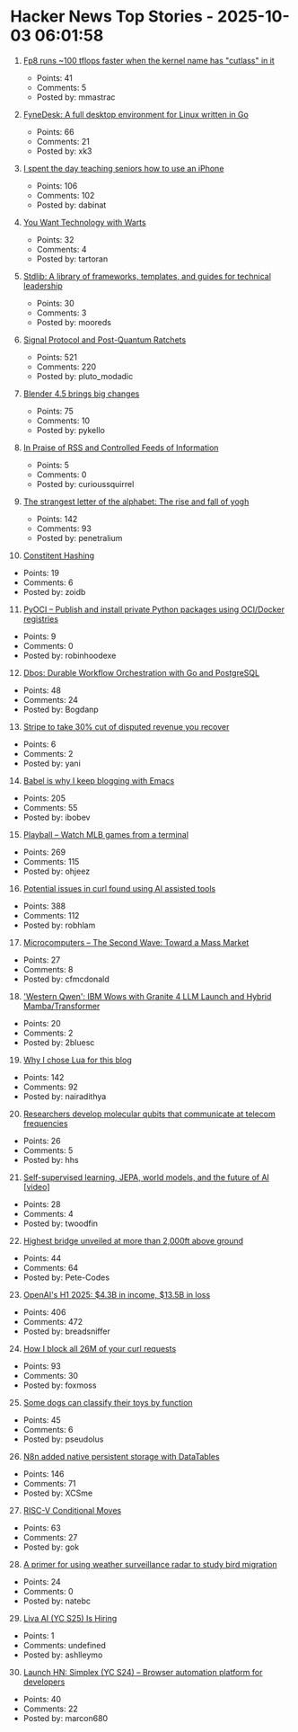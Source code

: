 # Hacker News Top Stories - 2025-10-03 06:01:58

1. [Fp8 runs ~100 tflops faster when the kernel name has "cutlass" in it](https://github.com/triton-lang/triton/pull/7298)
   - Points: 41
   - Comments: 5
   - Posted by: mmastrac

2. [FyneDesk: A full desktop environment for Linux written in Go](https://github.com/FyshOS/fynedesk)
   - Points: 66
   - Comments: 21
   - Posted by: xk3

3. [I spent the day teaching seniors how to use an iPhone](https://forums.macrumors.com/threads/i-spent-the-day-trying-to-teach-seniors-how-to-use-an-iphone-and-it-was-a-nightmare.2468117/)
   - Points: 106
   - Comments: 102
   - Posted by: dabinat

4. [You Want Technology with Warts](https://entropicthoughts.com/you-want-technology-with-warts)
   - Points: 32
   - Comments: 4
   - Posted by: tartoran

5. [Stdlib: A library of frameworks, templates, and guides for technical leadership](https://debuggingleadership.com/stdlib)
   - Points: 30
   - Comments: 3
   - Posted by: mooreds

6. [Signal Protocol and Post-Quantum Ratchets](https://signal.org/blog/spqr/)
   - Points: 521
   - Comments: 220
   - Posted by: pluto_modadic

7. [Blender 4.5 brings big changes](https://lwn.net/Articles/1036262/)
   - Points: 75
   - Comments: 10
   - Posted by: pykello

8. [In Praise of RSS and Controlled Feeds of Information](https://blog.burkert.me/posts/in_praise_of_syndication/)
   - Points: 5
   - Comments: 0
   - Posted by: curioussquirrel

9. [The strangest letter of the alphabet: The rise and fall of yogh](https://www.deadlanguagesociety.com/p/history-of-letter-yogh)
   - Points: 142
   - Comments: 93
   - Posted by: penetralium

10. [Constitent Hashing](https://eli.thegreenplace.net/2025/consistent-hashing/)
   - Points: 19
   - Comments: 6
   - Posted by: zoidb

11. [PyOCI – Publish and install private Python packages using OCI/Docker registries](https://github.com/AllexVeldman/pyoci)
   - Points: 9
   - Comments: 0
   - Posted by: robinhoodexe

12. [Dbos: Durable Workflow Orchestration with Go and PostgreSQL](https://github.com/dbos-inc/dbos-transact-golang)
   - Points: 48
   - Comments: 24
   - Posted by: Bogdanp

13. [Stripe to take 30% cut of disputed revenue you recover](undefined)
   - Points: 6
   - Comments: 2
   - Posted by: yani

14. [Babel is why I keep blogging with Emacs](https://entropicthoughts.com/why-stick-to-emacs-blog)
   - Points: 205
   - Comments: 55
   - Posted by: ibobev

15. [Playball – Watch MLB games from a terminal](https://github.com/paaatrick/playball)
   - Points: 269
   - Comments: 115
   - Posted by: ohjeez

16. [Potential issues in curl found using AI assisted tools](https://mastodon.social/@bagder/115241241075258997)
   - Points: 388
   - Comments: 112
   - Posted by: robhlam

17. [Microcomputers – The Second Wave: Toward a Mass Market](https://technicshistory.com/2025/10/03/microcomputers-the-second-wave-towards-a-mass-market/)
   - Points: 27
   - Comments: 8
   - Posted by: cfmcdonald

18. ['Western Qwen': IBM Wows with Granite 4 LLM Launch and Hybrid Mamba/Transformer](https://venturebeat.com/ai/western-qwen-ibm-wows-with-granite-4-llm-launch-and-hybrid-mamba-transformer)
   - Points: 20
   - Comments: 2
   - Posted by: 2bluesc

19. [Why I chose Lua for this blog](https://andregarzia.com/2025/03/why-i-choose-lua-for-this-blog.html)
   - Points: 142
   - Comments: 92
   - Posted by: nairadithya

20. [Researchers develop molecular qubits that communicate at telecom frequencies](https://chicagoquantum.org/news/researchers-develop-molecular-qubits-communicate-telecom-frequencies)
   - Points: 26
   - Comments: 5
   - Posted by: hhs

21. [Self-supervised learning, JEPA, world models, and the future of AI [video]](https://www.youtube.com/watch?v=yUmDRxV0krg)
   - Points: 28
   - Comments: 4
   - Posted by: twoodfin

22. [Highest bridge unveiled at more than 2,000ft above ground](https://www.independent.co.uk/tv/news/china-worlds-highest-bridge-video-b2835886.html)
   - Points: 44
   - Comments: 64
   - Posted by: Pete-Codes

23. [OpenAI's H1 2025: $4.3B in income, $13.5B in loss](https://www.techinasia.com/news/openais-revenue-rises-16-to-4-3b-in-h1-2025)
   - Points: 406
   - Comments: 472
   - Posted by: breadsniffer

24. [How I block all 26M of your curl requests](https://foxmoss.com/blog/packet-filtering/)
   - Points: 93
   - Comments: 30
   - Posted by: foxmoss

25. [Some dogs can classify their toys by function](https://arstechnica.com/science/2025/09/some-dogs-can-classify-their-toys-by-function/)
   - Points: 45
   - Comments: 6
   - Posted by: pseudolus

26. [N8n added native persistent storage with DataTables](https://community.n8n.io/t/data-tables-are-here/192256)
   - Points: 146
   - Comments: 71
   - Posted by: XCSme

27. [RISC-V Conditional Moves](https://www.corsix.org/content/riscv-conditional-moves)
   - Points: 63
   - Comments: 27
   - Posted by: gok

28. [A primer for using weather surveillance radar to study bird migration](https://birdcast.info/news/a-primer-for-using-weather-surveillance-radar-to-study-bird-migration/)
   - Points: 24
   - Comments: 0
   - Posted by: natebc

29. [Liva AI (YC S25) Is Hiring](https://www.ycombinator.com/companies/liva-ai/jobs/6xM8JYU-founding-operations-lead)
   - Points: 1
   - Comments: undefined
   - Posted by: ashlleymo

30. [Launch HN: Simplex (YC S24) – Browser automation platform for developers](https://www.simplex.sh/)
   - Points: 40
   - Comments: 22
   - Posted by: marcon680

